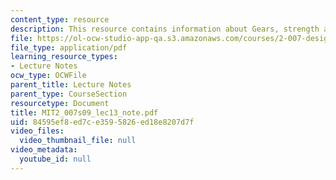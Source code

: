 ```yaml
---
content_type: resource
description: This resource contains information about Gears, strength and gear trains.
file: https://ol-ocw-studio-app-qa.s3.amazonaws.com/courses/2-007-design-and-manufacturing-i-spring-2009/84595ef8ed7ce3595826ed18e8207d7f_MIT2_007s09_lec13_note.pdf
file_type: application/pdf
learning_resource_types:
- Lecture Notes
ocw_type: OCWFile
parent_title: Lecture Notes
parent_type: CourseSection
resourcetype: Document
title: MIT2_007s09_lec13_note.pdf
uid: 84595ef8-ed7c-e359-5826-ed18e8207d7f
video_files:
  video_thumbnail_file: null
video_metadata:
  youtube_id: null
---
```

